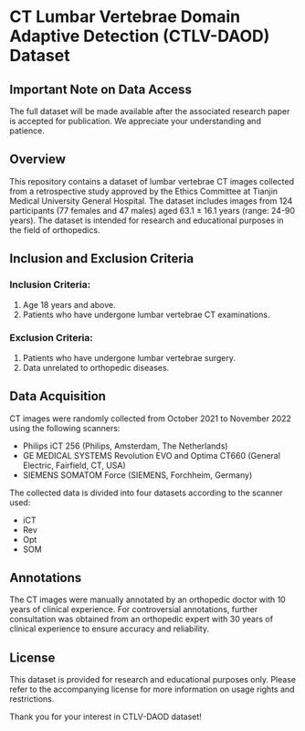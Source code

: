 # CT Lumbar Vertebrae Domain Adaptive Detection (CTLV-DAOD) Dataset  

## Important Note on Data Access  

The full dataset will be made available after the associated research paper is accepted for publication. We appreciate your understanding and patience.  

## Overview  

This repository contains a dataset of lumbar vertebrae CT images collected from a retrospective study approved by the Ethics Committee at Tianjin Medical University General Hospital. The dataset includes images from 124 participants (77 females and 47 males) aged 63.1 ± 16.1 years (range: 24-90 years). The dataset is intended for research and educational purposes in the field of orthopedics.  

## Inclusion and Exclusion Criteria  

### Inclusion Criteria:  
1. Age 18 years and above.  
2. Patients who have undergone lumbar vertebrae CT examinations.  

### Exclusion Criteria:  
1. Patients who have undergone lumbar vertebrae surgery.  
2. Data unrelated to orthopedic diseases.  

## Data Acquisition  

CT images were randomly collected from October 2021 to November 2022 using the following scanners:  
- Philips iCT 256 (Philips, Amsterdam, The Netherlands)  
- GE MEDICAL SYSTEMS Revolution EVO and Optima CT660 (General Electric, Fairfield, CT, USA)  
- SIEMENS SOMATOM Force (SIEMENS, Forchheim, Germany)  

The collected data is divided into four datasets according to the scanner used:  
- iCT  
- Rev  
- Opt  
- SOM  

## Annotations  

The CT images were manually annotated by an orthopedic doctor with 10 years of clinical experience. For controversial annotations, further consultation was obtained from an orthopedic expert with 30 years of clinical experience to ensure accuracy and reliability.  

## License  

This dataset is provided for research and educational purposes only. Please refer to the accompanying license for more information on usage rights and restrictions.  

Thank you for your interest in CTLV-DAOD dataset!
